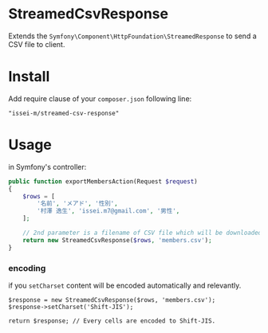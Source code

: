 StreamedCsvResponse
===================

Extends the `Symfony\Component\HttpFoundation\StreamedResponse` to send a CSV file to client.

Install
=======

Add require clause of your `composer.json` following line:

    "issei-m/streamed-csv-response"

Usage
=====

in Symfony's controller:

```php
public function exportMembersAction(Request $request)
{
    $rows = [
	    '名前', 'メアド', '性別',
	    '村澤 逸生', 'issei.m7@gmail.com', '男性',
	];

	// 2nd parameter is a filename of CSV file which will be downloaded.
	return new StreamedCsvResponse($rows, 'members.csv'); 
}
```

### encoding

if you `setCharset` content will be encoded automatically and relevantly.

```
$response = new StreamedCsvResponse($rows, 'members.csv');
$response->setCharset('Shift-JIS');

return $response; // Every cells are encoded to Shift-JIS.
```
